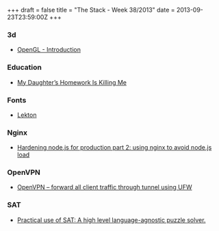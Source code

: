 +++
draft = false
title = "The Stack - Week 38/2013"
date = 2013-09-23T23:59:00Z
+++



### 3d

 - [OpenGL - Introduction][Openglintroduction]

[Openglintroduction]: http://open.gl/


### Education

 - [My Daughter’s Homework Is Killing Me][Mydaughtershomeworkiskillingmekarltarogreenfeldtheatlantic]

[Mydaughtershomeworkiskillingmekarltarogreenfeldtheatlantic]: http://www.theatlantic.com/magazine/archive/2013/10/my-daughters-homework-is-killing-me/309514/


### Fonts

 - [Lekton][Freefontlektonbyaccademiadibelleartidiurbinofontsquirrel]

[Freefontlektonbyaccademiadibelleartidiurbinofontsquirrel]: http://www.fontsquirrel.com/fonts/lekton


### Nginx

 - [Hardening node.js for production part 2: using nginx to avoid node.js load][Hardeningnodejsforproductionpart2usingnginxtoavoidnodejsloadargteamblog]

[Hardeningnodejsforproductionpart2usingnginxtoavoidnodejsloadargteamblog]: http://blog.argteam.com/coding/hardening-node-js-for-production-part-2-using-nginx-to-avoid-node-js-load/


### OpenVPN

 - [OpenVPN – forward all client traffic through tunnel using UFW][Openvpnforwardallclienttrafficthroughtunnelusingufwdigitalnomad]

[Openvpnforwardallclienttrafficthroughtunnelusingufwdigitalnomad]: http://www.gaggl.com/2013/04/openvpn-forward-all-client-traffic-through-tunnel-using-ufw/


### SAT

 - [Practical use of SAT: A high level language-agnostic puzzle solver.][Practicaluseofsatahighlevellanguageagnosticpuzzlesolverahighlevellanguageagnosticpuzzlesolver]

[Practicaluseofsatahighlevellanguageagnosticpuzzlesolverahighlevellanguageagnosticpuzzlesolver]: http://kmkeen.com/sat/2013-09-15-18-47-13-656.html